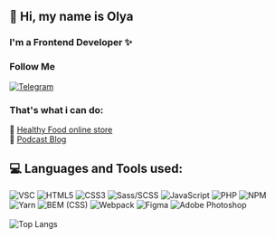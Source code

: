 ## 👋 Hi, my name is Olya 
### I'm a Frontend Developer ✨
### Follow Me
[![Telegram](https://img.shields.io/badge/-Telegram-090909?style=social&logo=Telegram&logoColor=27A0D9)](https://t.me/olyamosienko)
<br>
### That's what i can do:
🌱 [ Healthy Food online store ](https://olyamosienko.github.io/Module02-Shop/dist)<br>
🎤 [ Podcast Blog ](https://olyamos-podcast.ru)<br>

## 💻 Languages and Tools used:
![VSC](https://img.shields.io/badge/-VSCode-cccccc?style=for-the-badge&logo=visualstudiocode&logoColor=blue)
![HTML5](https://img.shields.io/badge/html5-%23E34F26.svg?style=for-the-badge&logo=html5&logoColor=white) 
![CSS3](https://img.shields.io/badge/css3-%231572B6.svg?style=for-the-badge&logo=css3&logoColor=white) 
![Sass/SCSS](https://img.shields.io/badge/-Sass/SCSS-db7093?style=for-the-badge&logo=sass&logoColor=f2f3f4)
![JavaScript](https://img.shields.io/badge/javascript-%23323330.svg?style=for-the-badge&logo=javascript&logoColor=%23F7DF1E) 
![PHP](https://img.shields.io/badge/php-%23777BB4.svg?style=for-the-badge&logo=php&logoColor=white) 
![NPM](https://img.shields.io/badge/NPM-%23323330.svg?style=for-the-badge&logo=npm&logoColor=32CD32) 
![Yarn](https://img.shields.io/badge/yarn-%232C8EBB.svg?style=for-the-badge&logo=yarn&logoColor=white)
![BEM (CSS)](https://img.shields.io/badge/-BEM%20(CSS)-white?style=for-the-badge&logo=bem&logoColor=black)
![Webpack](https://img.shields.io/badge/webpack-%238DD6F9.svg?style=for-the-badge&logo=webpack&logoColor=black)
![Figma](https://img.shields.io/badge/-Figma-E6E6FA?style=for-the-badge&logo=Figma&logoColor=8B0000)
![Adobe Photoshop](https://img.shields.io/badge/-Photoshop-708090?style=for-the-badge&logo=adobephotoshop&logoColor=00FFFF)
<br><br>
![Top Langs](https://github-readme-stats.vercel.app/api/top-langs/?username=olyamosienko&layout=compact)
<br>


<!--
**OlyaMosienko/OlyaMosienko** is a ✨ _special_ ✨ repository because its `README.md` (this file) appears on your GitHub profile.

Here are some ideas to get you started:

- 🔭 I’m currently working on ...
- 🌱 I’m currently learning ...
- 👯 I’m looking to collaborate on ...
- 🤔 I’m looking for help with ...
- 💬 Ask me about ...
- 📫 How to reach me: ...
- 😄 Pronouns: ...
- ⚡ Fun fact: ...
-->
